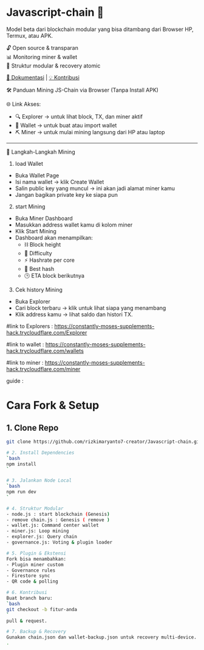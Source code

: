 # Javascript-chain 🚀
Model beta dari blockchain modular yang bisa ditambang dari Browser HP, Termux, atau APK.

🔓 Open source & transparan  
📊 Monitoring miner & wallet  
📁 Struktur modular & recovery atomic

[📘 Dokumentasi](docs.md) | [💡 Kontribusi](CONTRIBUTING.md)

🛠️ Panduan Mining JS-Chain via Browser (Tanpa Install APK)

🌐 Link Akses:
- 🔍 Explorer → untuk lihat block, TX, dan miner aktif
- 💼 Wallet → untuk buat atau import wallet
- ⛏️ Miner → untuk mulai mining langsung dari HP atau laptop

---

🧭 Langkah-Langkah Mining

1. load Wallet
- Buka Wallet Page
- Isi nama wallet → klik Create Wallet
- Salin public key yang muncul → ini akan jadi alamat miner kamu
- Jangan bagikan private key ke siapa pun

2. start Mining
- Buka Miner Dashboard
- Masukkan address wallet kamu di kolom miner
- Klik Start Mining
- Dashboard akan menampilkan:
  - ⛓️ Block height
  - 🎯 Difficulty
  - ⚡ Hashrate per core
  - 🧠 Best hash
  - 🕒 ETA block berikutnya

3. Cek history Mining
- Buka Explorer
- Cari block terbaru → klik untuk lihat siapa yang menambang
- Klik address kamu → lihat saldo dan histori TX.

#link to Explorers  : https://constantly-moses-supplements-hack.trycloudflare.com/Explorer

#link to wallet  : https://constantly-moses-supplements-hack.trycloudflare.com/wallets

#link to miner  : https://constantly-moses-supplements-hack.trycloudflare.com/miner

guide : 

# Cara Fork & Setup

## 1. Clone Repo
```bash
git clone https://github.com/rizkimaryanto7-creator/Javascript-chain.git

# 2. Install Dependencies
`bash
npm install
`

# 3. Jalankan Node Local
`bash
npm run dev
`

# 4. Struktur Modular
- node.js : start blockchain (Genesis)
- remove chain.js : Genesis ( remove )
- wallet.js: Command center wallet
- miner.js: Loop mining
- explorer.js: Query chain
- governance.js: Voting & plugin loader

# 5. Plugin & Ekstensi
Fork bisa menambahkan:
- Plugin miner custom
- Governance rules
- Firestore sync
- QR code & polling

# 6. Kontribusi
Buat branch baru:
`bash
git checkout -b fitur-anda
`
pull & request.

# 7. Backup & Recovery
Gunakan chain.json dan wallet-backup.json untuk recovery multi-device.
.
